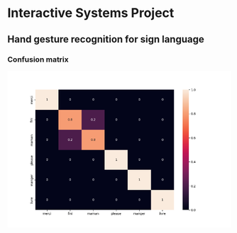 # Interactive Systems Project

## Hand gesture recognition for sign language

### Confusion matrix
![last_confusion_matrix](confusion_matrix.png)
